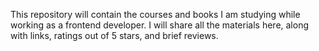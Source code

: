 This repository will contain the courses and books I am studying while working as a frontend developer. I will share all the materials here, along with links, ratings out of 5 stars, and brief reviews.
